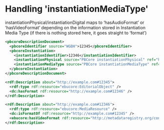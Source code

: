 # Handling 'instantiationMediaType'

instantiationPhysical/instantiationDigital maps to ‘hasAudioFormat’ or ‘hasVideoFormat’ depending on the information stored in Instantiation Media Type (if there is nothing stored here, it goes straight to ‘format’)


```xml
<pbcoreDescriptionDocument>
  <pbcoreIdentifier source="WGBH">12345</pbcoreIdentifier>
  <pbcoreInstantiation>
    <instantiationIdentifier>12346</instantiationIdentifier>
    <instantiationPhysical source="PBCore instantiationPhysical" ref="http://metadataregistry.org/concept/show/id/1986.html">Betacam Digital (Digi Beta)</instantiationPhysical>
    <instantiationMediaType source="PBCore instantiationMediaType" ref="http://metadataregistry.org/concept/show/id/1491.html">Moving Image</instantiationMediaType>
  </pbcoreInstantiation>
</pbcoreDescriptionDocument>
```


```xml
<rdf:Description about="http://example.com#12345">
  <rdf:type rdf:resource="ebucore:EditorialObject" />
  <dc:hasFormat rdf:resource="http://example.com#12346" />
</rdf:Description>

<rdf:Description about="http://example.com#12346">
  <rdf:type rdf:resource="ebucore:MediaResource" />
  <dc:isFormatOf rdf:resource="http://example.com#12345" />
  <ebucore:hasVideoFormat rdf:resource="http://metadataregistry.org/concept/show/id/1986.html" />
</rdf:Description>

```
